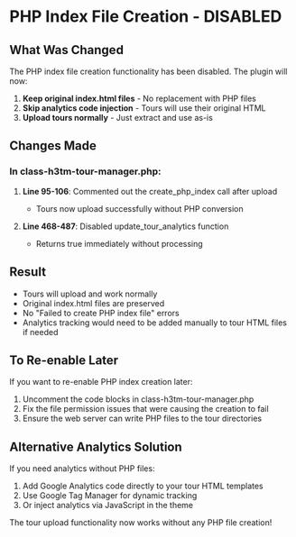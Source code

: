 # PHP Index File Creation - DISABLED

## What Was Changed

The PHP index file creation functionality has been disabled. The plugin will now:

1. **Keep original index.html files** - No replacement with PHP files
2. **Skip analytics code injection** - Tours will use their original HTML
3. **Upload tours normally** - Just extract and use as-is

## Changes Made

### In class-h3tm-tour-manager.php:

1. **Line 95-106**: Commented out the create_php_index call after upload
   - Tours now upload successfully without PHP conversion
   
2. **Line 468-487**: Disabled update_tour_analytics function
   - Returns true immediately without processing

## Result

- Tours will upload and work normally
- Original index.html files are preserved
- No "Failed to create PHP index file" errors
- Analytics tracking would need to be added manually to tour HTML files if needed

## To Re-enable Later

If you want to re-enable PHP index creation later:
1. Uncomment the code blocks in class-h3tm-tour-manager.php
2. Fix the file permission issues that were causing the creation to fail
3. Ensure the web server can write PHP files to the tour directories

## Alternative Analytics Solution

If you need analytics without PHP files:
1. Add Google Analytics code directly to your tour HTML templates
2. Use Google Tag Manager for dynamic tracking
3. Or inject analytics via JavaScript in the theme

The tour upload functionality now works without any PHP file creation!